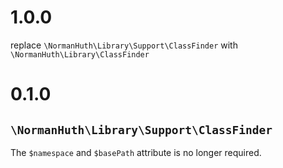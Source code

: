 # 1.0.0

replace `\NormanHuth\Library\Support\ClassFinder` with `\NormanHuth\Library\ClassFinder`

# 0.1.0

## `\NormanHuth\Library\Support\ClassFinder`

The `$namespace` and `$basePath` attribute is no longer required.
